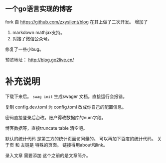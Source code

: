 ## 一个go语言实现的博客 
  fork 自 https://github.com/zxysilent/blog
在其上做了二次开发。
增加了
1. markdown mathjax支持。
2. 对接了微信公众号。

修复了一些小bug。


预览地址： http://blog.go2live.cn/
# 补充说明
下载下来后。
`swag init` 生成swager 文档。直接运行会报错。

复制 config.dev.toml 为 config.toml 改成你自己的配置信息。 

密码直接登录后台改。账户得改数据库的num字段。

博客数据等，直接truncate table 清空吧。

默认的统计代码 是第三方的统计页面访问量的。
可以再加下百度的统计代码。
关于页 和 友链是 特殊的页面。
链接得用about和link。

录入文章 需要添加 <!--more-->
这个之前的是文章简介。
